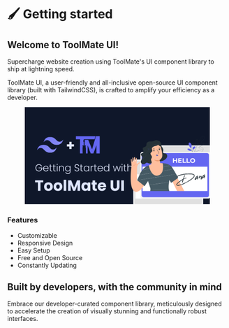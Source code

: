 # 🖌 Getting started

## Welcome to ToolMate UI!

Supercharge website creation using ToolMate's UI component library to ship at lightning speed.

ToolMate UI, a user-friendly and all-inclusive open-source UI component library (built with TailwindCSS), is crafted to amplify your efficiency as a developer.

<figure><img src=".gitbook/assets/ToolMate - Introduction.png" alt=""><figcaption></figcaption></figure>

### Features

* Customizable
* Responsive Design
* Easy Setup
* Free and Open Source
* Constantly Updating

## Built by developers, with the community in mind

Embrace our developer-curated component library, meticulously designed to accelerate the creation of visually stunning and functionally robust interfaces.
